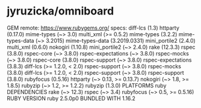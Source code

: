 # jyruzicka/omniboard

 GEM remote: https://www.rubygems.org/ specs: diff-lcs \(1.3\) httparty \(0.17.0\) mime-types \(~&gt; 3.0\) multi\_xml \(&gt;= 0.5.2\) mime-types \(3.2.2\) mime-types-data \(~&gt; 3.2015\) mime-types-data \(3.2019.0331\) mini\_portile2 \(2.4.0\) multi\_xml \(0.6.0\) nokogiri \(1.10.8\) mini\_portile2 \(~&gt; 2.4.0\) rake \(12.3.3\) rspec \(3.8.0\) rspec-core \(~&gt; 3.8.0\) rspec-expectations \(~&gt; 3.8.0\) rspec-mocks \(~&gt; 3.8.0\) rspec-core \(3.8.0\) rspec-support \(~&gt; 3.8.0\) rspec-expectations \(3.8.3\) diff-lcs \(&gt;= 1.2.0, &lt; 2.0\) rspec-support \(~&gt; 3.8.0\) rspec-mocks \(3.8.0\) diff-lcs \(&gt;= 1.2.0, &lt; 2.0\) rspec-support \(~&gt; 3.8.0\) rspec-support \(3.8.0\) rubyfocus \(0.5.16\) httparty \(~&gt; 0.13, &gt;= 0.13.7\) nokogiri \(~&gt; 1.8, &gt;= 1.8.5\) rubyzip \(~&gt; 1.2, &gt;= 1.2.2\) rubyzip \(1.3.0\) PLATFORMS ruby DEPENDENCIES rake \(~&gt; 12.3\) rspec \(~&gt; 3.4\) rubyfocus \(~&gt; 0.5, &gt;= 0.5.16\) RUBY VERSION ruby 2.5.0p0 BUNDLED WITH 1.16.2


